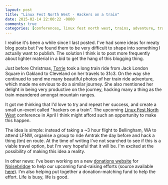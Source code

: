 ```yaml
---
layout: post
title: "Linux Fest North West - Hackers on a train"
date: 2015-02-14 22:00:22 -0800
comments: true
categories: [conferences, linux fest north west, trains, adventure, travel]
---
```


I realise it's been a while since I last posted. I've had some ideas for meaty blog posts but I've found them to be very difficult to shape into something I actually want to publish. The solution I think is to post more frequently about lighter material in a bid to get the hang of this blogging thing.

Just before Christmas, [Torrie](https://hackerbots.net) took a long train ride from Jack London Square in Oakland to Cleveland on her travels to 31c3. On the way she continued to send me many beautiful photos of her train ride adventure, which made me envious to do a similar journey. She also mentioned her delight in being very productive on the journey, hacking many a thing as the train meandered amongst mountain ranges.

It got me thinking that I'd love to try and repeat her success, and create a small un-event called "hackers on a train". The upcoming [Linux Fest North West](http://linuxfestnorthwest.org/2015) conference in April I think might afford such an opportunity to make this happen.

The idea is simple: instead of taking a ~3 hour flight to Bellingham, WA to attend LFNW, organise a group to ride Amtrak the day before and hack a thing (tm) en route. At the time of writing I've not searched to see if this is a viable travel option, but I'm very hopeful that it will be. I'm excited at the possibility of making this idea a reality.

In other news: I've been working on a new [donations website](https://donate.noisebridge.net) for [Noisebridge](https://noisebridge.net) to help our upcoming fund-raising efforts (source available [here](https://github.com/patrickod/noisebridge-donate)). I'm also helping put together a donation-matching fund to help the effort. Life is busy, life is good.
